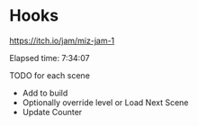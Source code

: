 # Hooks
 https://itch.io/jam/miz-jam-1

Elapsed time: 7:34:07


TODO for each scene
 - Add to build
 - Optionally override level or Load Next Scene
 - Update Counter